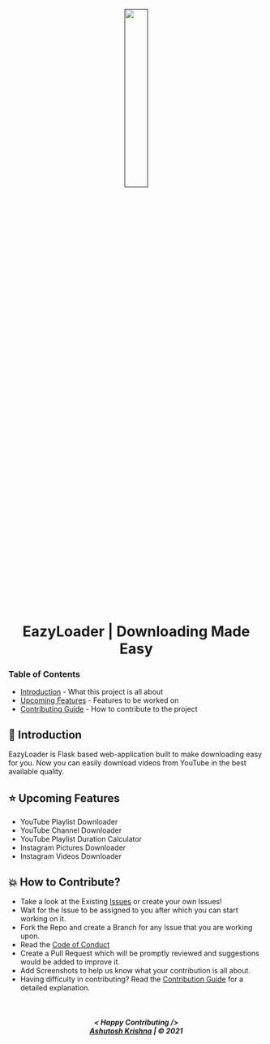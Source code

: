<p align="center">
    <a href="">
        <img src="https://raw.githubusercontent.com/ashutoshkrris/EazyLoader/main/core/static/assets/logo.png" width="30%">
    </a>
</p>

<h1 align="center"> 
    EazyLoader | Downloading Made Easy
</h1>


### Table of Contents

- [Introduction](#introduction) - What this project is all about
- [Upcoming Features](#upcoming-features) - Features to be worked on
- [Contributing Guide](https://github.com/MLH/mlh-hackathon-flask-starter/blob/main/docs/CONTRIBUTING.md) - How to contribute to the project


## <a name="introduction">📌 Introduction</a>

EazyLoader is Flask based web-application built to make downloading easy for you. Now you can easily download videos from YouTube in the best available quality.

## <a name='upcoming-features'>⭐ Upcoming Features</a>

* YouTube Playlist Downloader
* YouTube Channel Downloader
* YouTube Playlist Duration Calculator
* Instagram Pictures Downloader
* Instagram Videos Downloader


## <a name='how-to-contribute'>💥 How to Contribute?</a>

- Take a look at the Existing [Issues](https://github.com/ashutoshkrris/EazyLoader/issues) or create your own Issues!
- Wait for the Issue to be assigned to you after which you can start working on it.
- Fork the Repo and create a Branch for any Issue that you are working upon.
- Read the [Code of Conduct](https://github.com/ashutoshkrris/EazyLoader/blob/main/CODE_OF_CONDUCT.md)
- Create a Pull Request which will be promptly reviewed and suggestions would be added to improve it.
- Add Screenshots to help us know what your contribution is all about.
- Having difficulty in contributing? Read the [Contribution Guide](https://github.com/ashutoshkrris/EazyLoader/blob/main/CONTRIBUTING.md) for a detailed explanation.


<br>
<h5 align="center">
< Happy Contributing />
<br>
<a href="https://ashutoshkrris.tk">Ashutosh Krishna</a> | © 2021
</h5>